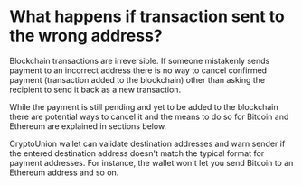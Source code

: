 # What happens if transaction sent to the wrong address?

Blockchain transactions are irreversible. If someone mistakenly sends payment to an incorrect address there is no way to cancel confirmed payment (transaction added to the blockchain) other than asking the recipient to send it back as a new transaction.

While the payment is still pending and yet to be added to the blockchain there are potential ways to cancel it and the means to do so for Bitcoin and Ethereum are explained in sections below.

CryptoUnion wallet can validate destination addresses and warn sender if the entered destination address doesn't match the typical format for payment addresses. For instance, the wallet won't let you send Bitcoin to an Ethereum address and so on.


